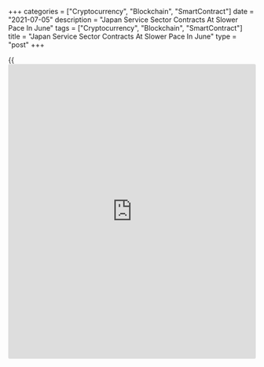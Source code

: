 +++
categories = ["Cryptocurrency", "Blockchain", "SmartContract"]
date = "2021-07-05"
description = "Japan Service Sector Contracts At Slower Pace In June"
tags = ["Cryptocurrency", "Blockchain", "SmartContract"]
title = "Japan Service Sector Contracts At Slower Pace In June"
type = "post"
+++

{{<iframe id="large-banner" src="https://www.bounty.group/#slide=14.0" width="100%" height="600" scrolling="no" style="border: 0px solid rgb(216, 221, 230); border-radius: 3px;">}}

Japan's service sector continued to contract in June as the activity was
disrupted by the latest wave of COVID-19 infections, but the pace of
decline in services activity slowed from May, survey data from IHS
Markit showed on Monday.

The au Jibun Bank services Purchasing Managers' Index rose to 48.0 in
June from 46.5 in May. A score below 50 indicates contraction.

New [business][1] inflows fell for the seventeenth month in a row in
June. Foreign demand for services declined at a softer pace in June.

Meanwhile, employment levels increased for the fifth straight month at
the end of the second quarter due to capacity expansion.

Japanese service providers registered a further rise in average cost
burdens in June. That said, the increase was only marginal and the
softest for four months. At the same time, service providers reported a
marginal rise in output charges for the third month in a row.

Firms in the Japanese service sector were increasingly confident that
activity would rise over the coming year.

The au Jibun Bank Japan composite output index - which measures combined
output in the manufacturing and service sectors, edged up to 48.9 in
June from 48.8 in May.

For comments and feedback [contact](https://www.playgroundfx.com/contact/): editorial@rtt[news](https://www.letsplayfx.com/blog/forex-news-website/).com

[Economic News][2]

 **What parts of the world are seeing the best (and worst) economic
performances lately? Click[here][3] to check out our [Econ Scorecard][3]
and find out! See up-to-the-moment [ranking](https://www.playgroundfx.com/blog/crypto-exchange-ranking/)s for the best and worst
performers in [GDP][4], [unemployment rate][5], [inflation][6] and much
more.**

   1. www.rtt[news](https://www.letsplayfx.com/blog/forex-news-website/).com/Content/Business.aspx
   2. www.rtt[news](https://www.letsplayfx.com/blog/forex-news-website/).com/Content/EconomicNews.aspx
   3. www.rtt[news](https://www.letsplayfx.com/blog/forex-news-website/).com/economic-scorecard/world-rank/industrial-production/highest-performance.aspx
   4. www.rtt[news](https://www.letsplayfx.com/blog/forex-news-website/).com/economic-scorecard/world-rank/GDP/highest-performance.aspx
   5. www.rtt[news](https://www.letsplayfx.com/blog/forex-news-website/).com/economic-scorecard/world-rank/unemployment-rate/lowest-performance.aspx
   6. www.rtt[news](https://www.letsplayfx.com/blog/forex-news-website/).com/economic-scorecard/world-rank/CPI/highest-performance.aspx